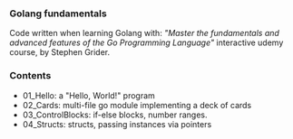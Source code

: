 ### Golang fundamentals
Code written when learning Golang with:
*"Master the fundamentals and advanced features of the Go Programming Language"*
interactive udemy course, by Stephen Grider.

### Contents
* 01_Hello: a "Hello, World!" program
* 02_Cards: multi-file go module implementing a deck of cards
* 03_ControlBlocks: if-else blocks, number ranges.
* 04_Structs: structs, passing instances via pointers
